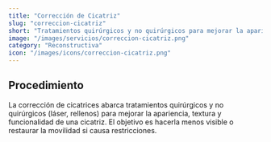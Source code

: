 ```yaml
---
title: "Corrección de Cicatriz"
slug: "correccion-cicatriz"
short: "Tratamientos quirúrgicos y no quirúrgicos para mejorar la apariencia, textura y función de cicatrices."
image: "/images/servicios/correccion-cicatriz.png"
category: "Reconstructiva"
icon: "/images/icons/correccion-cicatriz.png"
---
```

## Procedimiento
La corrección de cicatrices abarca tratamientos quirúrgicos y no quirúrgicos (láser, rellenos) para mejorar la apariencia, textura y funcionalidad de una cicatriz. El objetivo es hacerla menos visible o restaurar la movilidad si causa restricciones.

